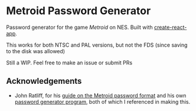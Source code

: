 # Metroid Password Generator

Password generator for the game *Metroid* on NES. Built with [create-react-app](https://github.com/facebookincubator/create-react-app).

This works for both NTSC and PAL versions, but not the FDS (since saving to the disk was allowed)

Still a WIP. Feel free to make an issue or submit PRs

## Acknowledgements
- John Ratliff, for his [guide on the Metroid password format](http://games.technoplaza.net/mpg/password.txt) and his own [password generator program](http://games.technoplaza.net/mpg/), both of which I referenced in making this.
